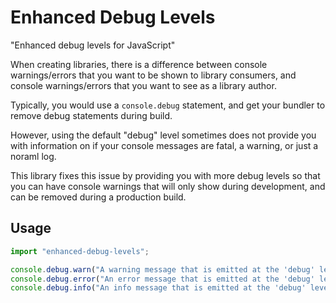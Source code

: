  # Enhanced Debug Levels

"Enhanced debug levels for JavaScript"

When creating libraries, there is a difference between console warnings/errors
that you want to be shown to library consumers, and console warnings/errors
that you want to see as a library author.

Typically, you would use a `console.debug` statement, and get your bundler to
remove debug statements during build.

However, using the default "debug" level sometimes does not provide you with
information on if your console messages are fatal, a warning, or just a noraml
log.

This library fixes this issue by providing you with more debug levels so that
you can have console warnings that will only show during development, and can
be removed during a production build.

## Usage

```ts
import "enhanced-debug-levels";

console.debug.warn("A warning message that is emitted at the 'debug' level");
console.debug.error("An error message that is emitted at the 'debug' level");
console.debug.info("An info message that is emitted at the 'debug' level");
```
